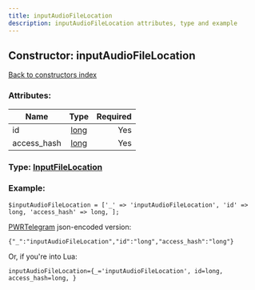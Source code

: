 ```yaml
---
title: inputAudioFileLocation
description: inputAudioFileLocation attributes, type and example
---
```

## Constructor: inputAudioFileLocation  
[Back to constructors index](index.md)



### Attributes:

| Name     |    Type       | Required |
|----------|:-------------:|---------:|
|id|[long](../types/long.md) | Yes|
|access\_hash|[long](../types/long.md) | Yes|



### Type: [InputFileLocation](../types/InputFileLocation.md)


### Example:

```
$inputAudioFileLocation = ['_' => 'inputAudioFileLocation', 'id' => long, 'access_hash' => long, ];
```  

[PWRTelegram](https://pwrtelegram.xyz) json-encoded version:

```
{"_":"inputAudioFileLocation","id":"long","access_hash":"long"}
```


Or, if you're into Lua:  


```
inputAudioFileLocation={_='inputAudioFileLocation', id=long, access_hash=long, }

```


